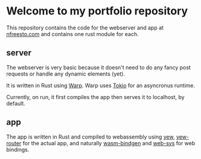# Welcome to my portfolio repository

This repository contains the code for the webserver and app at [nfreesto.com](http://nfreesto.com) and contains one rust module for each.

## server

The webserver is very basic because it doesn't need to do any fancy post requests or handle any dynamic elements (yet).

It is written in Rust using [Warp](https://github.com/seanmonstar/warp). Warp uses [Tokio](https://github.com/tokio-rs/tokio) for an asyncronus runtime.

Currently, on run, it first compiles the app then serves it to localhost, by default.

## app

The app is written in Rust and compiled to webassembly using [yew](https://github.com/yewstack/yew), [yew-router](https://github.com/yewstack/yew) for the actual app, and naturally [wasm-bindgen](https://github.com/rustwasm/wasm-bindgen) and [web-sys](https://github.com/rustwasm/wasm-bindgen/tree/master/crates/web-sys) for web bindings.